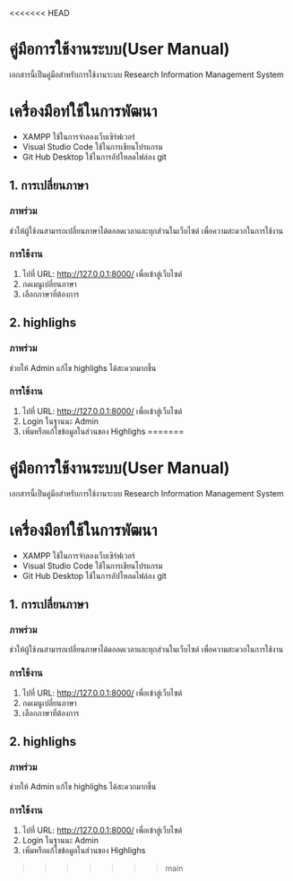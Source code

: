 <<<<<<< HEAD
# **คู่มือการใช้งานระบบ(User Manual)**
เอกสารนี้เป็นคู่มือสำหรับการใช้งานระบบ Research Information Management System

# เครื่องมือท่ใช้ในการพัฒนา
  * XAMPP ใช้ในการจำลองเว็บเซิร์ฟเวอร์
  * Visual Studio Code ใช้ในการเขียนโปรแกรม
  * Git Hub Desktop ใช้ในการอัปโหลดไฟล์ลง git

## 1. การเปลี่ยนภาษา 
### ภาพร่วม
ช่วให้ผู้ใช้งนสามารถเปลี่ยนภาษาได้ตอลดเวลาและทุกส่วนในเว็บไซต์ เพื่อความสะดวกในการใช้งาน
### การใช้งาน
1. ไปที่ URL: http://127.0.0.1:8000/ เพื่อเข้าสู่เว็บไซต์
2. กดเมนูเปลี่ยนภาษา
3. เลือกภาษาที่ต้องการ

## 2. highlighs
### ภาพร่วม
ช่วยให้ Admin แก้ไข highlighs ได้สะดวกมากขึ้น
### การใช้งาน
1.  ไปที่ URL: http://127.0.0.1:8000/ เพื่อเข้าสู่เว็บไซต์
2.  Login ในฐานนะ Admin
3.  เพิ่มหรือแก้ไขข้อมูลในส่วนของ Highlighs 
=======
# **คู่มือการใช้งานระบบ(User Manual)**
เอกสารนี้เป็นคู่มือสำหรับการใช้งานระบบ Research Information Management System

# เครื่องมือท่ใช้ในการพัฒนา
  * XAMPP ใช้ในการจำลองเว็บเซิร์ฟเวอร์
  * Visual Studio Code ใช้ในการเขียนโปรแกรม
  * Git Hub Desktop ใช้ในการอัปโหลดไฟล์ลง git

## 1. การเปลี่ยนภาษา 
### ภาพร่วม
ช่วให้ผู้ใช้งนสามารถเปลี่ยนภาษาได้ตอลดเวลาและทุกส่วนในเว็บไซต์ เพื่อความสะดวกในการใช้งาน
### การใช้งาน
1. ไปที่ URL: http://127.0.0.1:8000/ เพื่อเข้าสู่เว็บไซต์
2. กดเมนูเปลี่ยนภาษา
3. เลือกภาษาที่ต้องการ

## 2. highlighs
### ภาพร่วม
ช่วยให้ Admin แก้ไข highlighs ได้สะดวกมากขึ้น
### การใช้งาน
1.  ไปที่ URL: http://127.0.0.1:8000/ เพื่อเข้าสู่เว็บไซต์
2.  Login ในฐานนะ Admin
3.  เพิ่มหรือแก้ไขข้อมูลในส่วนของ Highlighs 
>>>>>>> main
